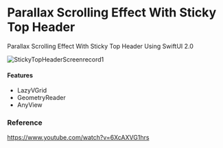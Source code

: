 # Parallax Scrolling Effect With Sticky Top Header

Parallax Scrolling Effect With Sticky Top Header Using SwiftUI 2.0

![StickyTopHeaderScreenrecord1](https://user-images.githubusercontent.com/3436468/104115747-842c1200-534d-11eb-8e04-613a3b923cdf.gif)

#### Features

- LazyVGrid
- GeometryReader
- AnyView

### Reference

https://www.youtube.com/watch?v=6XcAXVG1hrs
